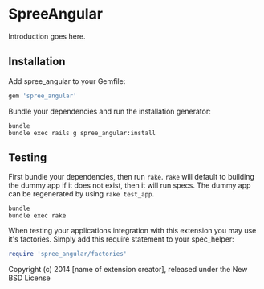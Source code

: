 SpreeAngular
============

Introduction goes here.

Installation
------------

Add spree_angular to your Gemfile:

```ruby
gem 'spree_angular'
```

Bundle your dependencies and run the installation generator:

```shell
bundle
bundle exec rails g spree_angular:install
```

Testing
-------

First bundle your dependencies, then run `rake`. `rake` will default to building the dummy app if it does not exist, then it will run specs. The dummy app can be regenerated by using `rake test_app`.

```shell
bundle
bundle exec rake
```

When testing your applications integration with this extension you may use it's factories.
Simply add this require statement to your spec_helper:

```ruby
require 'spree_angular/factories'
```

Copyright (c) 2014 [name of extension creator], released under the New BSD License
